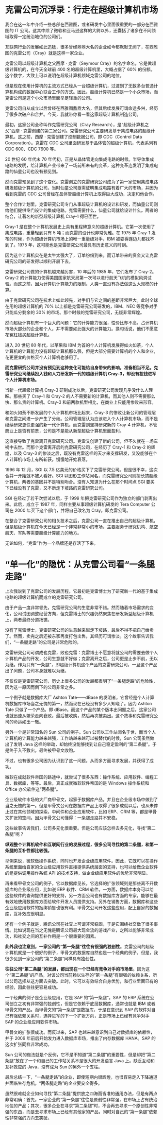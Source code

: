 

# 克雷公司沉浮录：行走在超级计算机市场

我会在这一年中介绍一些总部在西雅图，或者研发中心里面很重要的一部分在西雅图的 IT 公司。这其中除了微软和亚马逊这样的大鳄以外，还囊括了诸多在不同领域取得一定统治地位的公司们。

互联网行业的发展如此迅猛，很多曾经鼎鼎大名的企业如今都默默无闻了，在西雅图的克雷公司（Cray）就是这样一家企业。

克雷公司以超级计算机之父西摩 · 克雷（Seymour Cray）的名字命名，它是做超级计算机的，在今天全球前 400 名的超级计算机里，大概占据了 60% 的份额。这个数字，大致上可以说明在超级计算机领域克雷公司的地位。

但是现在使用计算机的主流方式已经从一台超级计算机，过渡到了无数多台普通计算机构成的数据中心联合工作的方式。因此，超级计算机已然是一个小众市场，而克雷公司是这个小众市场里面举足轻重的公司。

克雷公司自从成立以后曾经在西雅图鼎鼎大名，但其后续发展可谓命途多舛，经历了很多次破产和合并。今天，我就带你看一看这家超级计算机制造公司。

最初，这家公司全称叫作克雷研究公司（Cray Research），是“超级计算机之父”西摩 · 克雷创建的第二家公司。克雷研究公司主要研发基于集成电路的超级计算机。这之前，西摩 · 克雷创建了控制数据公司，即 CDC（Control Data Corporation）。克雷在 CDC 公司里面研发基于晶体管的超级计算机，代表系列有 CDC 600、CDC 7600 等。

20 世纪 60 年代末 70 年代初，正是从晶体管走向集成电路的时候。半导体集成电路的发明，给计算机产业带来了一场前所未有的变革，这种变革连发明了集成电路的仙童公司也没有预见到。

然而克雷预见到了这个变化。克雷创立的克雷研究公司成为了第一家使用集成电路研发超级计算机的公司。当时仙童公司亟需证明集成电路有着广大的市场，并因为看到克雷的 CDC 公司曾经在晶体管超级计算机上取得巨大成功，决定和他合作。

整个合作计划里，克雷研究公司专门从事超级计算机的设计和研发，而仙童公司则给他们提供专门设计的集成电路。克雷需要什么，仙童公司就给设计什么。两者的结合，让著名的新型超级计算机 Cray-1 得已面世。

Cray-1 是在整个计算机发展史上具有里程碑意义的超级计算机。它第一次使用了集成电路，重量轻到只有 5 吨；而克雷的设计也非常优雅。在 1975 年 Cray-1 发布的时候，作为超级计算机市场上的唯一重量级对手，IBM 被耍得连边儿都找不到了。1975 年，这可能也是克雷研究公司最具有历史意义的时刻。

因为这个计算机实在是太牛太强大了，订单纷纷到来。而订单带来的资金又让克雷研究公司的研发得以顺利开展下去。

克雷研究公司做的计算机越来越厉害，10 年后的 1985 年，它们发布了 Cray-2。Cray-2 的计算能力使得美国国家航天局第一次可以进行航天飞机的模拟风洞试验。而这之前，因为计算机计算能力的限制，人类一直没有办法做这么大规模的计算。

由于克雷研究公司在技术上如此领先，对手们与它之间的差距非常巨大。此时全球在用的超级计算机的 70% 以上都是克雷研究公司研发的，IBM、NEC 等竞争对手只能瓜分剩余的 30% 的市场。那个时候的克雷研究公司，无疑非常辉煌。

然而超级计算机有一个巨大的问题：它的计算能力很强，性价比却不高。占计算机市场大部分的企业和个人，并不需要如此强大的计算能力。换句话说，他们不愿意花冤枉钱买超级计算机。

进入 20 世纪 80 年代，以苹果和 IBM 为首的个人计算机发展得如火如荼，个人计算机的计算能力没有超级计算机那么强，但是大部分需要计算机的个人和企业，花更便宜的价格买个人计算机也够用了。

**而克雷研究公司并没有预见到这种变化可能给自身带来的影响，准备相当不足。克雷研究公司继续投入钱和人力研发新一代的超级计算机 Cray-3，却没有投钱进军个人计算机市场。**

当新一代超级计算机 Cray-3 研制成功以后，克雷研究公司发现几乎没什么人理睬。那些买了 Cray-1 和 Cray-2 的人不需要新的计算机，而其他人则不需要那么快、那么贵的计算机。Cray-3 和前两款机型相比，在商业上只能用惨败来形容。

和如火如荼不断发展的个人计算机市场比起来，Cray-3 的惨败让新公司的管理层和克雷之间进一步产生了分歧。公司管理层认为应该进入个人计算机市场，而不是继续研究更快更强的新一代计算机，而克雷则坚持研究新的 Cray-4 计算机，不管商业上是否有前景，公司是不是能从新型超级计算机里面盈利。

这直接导致了克雷离开克雷研究公司。克雷又创建了新的公司，但不久就在一场车祸中去世。而那个克雷离开后的克雷研究公司，在经历了 Cray-1 和 Cray-2 的辉煌，以及 Cray-3 的惨淡之后，既没有克雷这样的天才来支撑研发，又没能够在个人计算机市场上有所斩获，慢慢地开始衰落。

1996 年 12 月，SGI 以 7.5 亿美元的价格买下了克雷研究公司。但是很不幸，这次合并一开始就不被人看好。SGI 以图形工作站闻名，而克雷研究公司则擅长搞超级计算机，两者的基因并不是特别吻合。没有人知道为什么在那个时间点 SGI 要买下已经没有了克雷，又不断走下坡路的克雷研究公司。

SGI 在经过了若干次尝试以后，于 1999 年把克雷研究公司作为独立的部门剥离出来。此后，成立于 1987 年，同样主要从事超级计算机研发的 Tera Computer 公司在 2000 年买下这个部门，并将自己改名为 Cray，即克雷公司。

在整合了克雷研究公司的相关技术之后，克雷公司一直在推出自己的超级计算机，但是超级计算机在今天已经是一个非常非常小的市场，主要服务于研究机构、航空航天、军队等需要超级计算能力的地方。

无论如何，“克雷”作为一个品牌还是存活了下来。







# “单一化”的隐忧：从克雷公司看“一条腿走路”

上次我说到了克雷公司的发展历程，它最初是克雷博士为了研究新一代的基于集成电路的超级计算机而成立的克雷研究公司。

由于产品一度非常领先，克雷研究公司的生意非常不错。然而随着市场需求的变化，公司试图调整经营方向，但克雷博士的兴趣仍然聚焦在研发新型超级计算机上，两者最终分道扬镳。

没有了克雷博士，克雷研究公司的生意越来越走下坡路，最后不得不把自己给卖了。然而，卖完之后还被东家再度打包出售，其经历可谓惨淡。这个故事告诉我们，“一条腿走路”的公司是非常危险的。

克雷研究公司可谓成也克雷，败也克雷：克雷博士不愿意将就公司的需要去做个人计算机产品的开发，公司生意就不好做；克雷离开之后，公司更是止步不前，无以为继。作为只有“一条腿”，即超级计算机这个产品的克雷研究公司，一旦这个产品出了问题，公司本身就难以为继。

不仅仅是克雷研究公司，历史上很多公司的发展都表明了“一条腿走路”的危险性，因为这一原因而倒下的公司非常之多。

一个例子就是数据库大厂 Ashton Tate——dBase 的发明者，它曾经是个人计算机数据库市场当之无愧的第一，然而现在已经没有多少人知晓了。因为 Ashton Tate 只做了一个产品，即 dBase。而这个产品的某个版本出问题之后，这家公司也就迅速从繁荣走向衰败，最后被收购，然后再次被卖出。这个故事和克雷研究公司的命运如出一辙。

另外一个是非常知名的 Sun 公司的例子。Sun 公司以工作站闻名于世，而当个人计算机的计算能力越来越强，工作站越来越可以被替代的时候，Sun 公司虽然做出了发明 Java 这样的举动，却始终没能够找到让自己稳定盈利的“第二条腿”。于是终于入不敷出，最终被甲骨文收购。

不过，也有很多公司因为认识到了这一问题，从而多方面寻求发展，并获得了成功。

微软在成就软件帝国的路途中，就尝试了很多东西：操作系统、应用软件、编程工具、数据库，等等。最后，真正成就微软软件帝国的是 Windows 操作系统和 Office 办公软件这“两条腿”。

企业级软件市场的大厂商甲骨文，起家于数据库产品，并且在企业级市场中做到了当之无愧的第一。但是甲骨文公司在数据库产品上取得了很多成就以后，也从未停止过在其他领域的探索。中间件和企业应用软件，比如 ERP、CRM 等，都是甲骨文扩张的空间。因为甲骨文公司懂得：一条腿走路并不安稳。

这些故事告诉我们，公司多元化很重要。但是公司应该怎样去多元化，寻找“第二条腿”呢？

**纵观整个计算机软件和互联网行业的发展过程，很多公司寻找的第二条腿，和第一条腿的互补性都比较强。**

举例来说，微软做操作系统，同时也开发企业级应用软件。因此，它既可以在操作系统里面给自家的企业级应用软件直接提供系统层面的支持，也可以给做企业软件的组提供调用操作系统 API 的技术支持，做企业级应用软件的优势非常明显。

再来看甲骨文公司的例子，它以数据库见长，它选择的扩张领域则是那些离不开数据库的企业级应用，比如说 ERP 软件、CRM 软件。一方面，数据库本身可以给这些软件的查询提供更好的支持，另一方面公司也有数据库方面的专家，能够在最有效地使用数据库方面给软件开发人员提供支持。另外在销售方面，数据库和这些企业级应用软件的捆绑销售也很有利。甲骨文公司开发这些应用，配上自家的数据库，互补效应很明显。

还有一个例子就是，腾讯公司在社交上可谓非常稳固，于是它围绕社交做了很多事情。比如说现在当之无愧是腾讯公司最大现金流的游戏产业，之所以能够非常成功，和社交之间的互补作用是一个很重要的因素。

**此外我也注意到，一家公司的“第一条腿”往往有很强的独创性**。克雷公司的超级计算机就是一个很好的例子，甲骨文的数据库自然也是一个经典的例子。但是，我很少见到一家公司的“第二条腿”同样具有独创性。

**往往公司“第二条腿”的发展，都出现在一个已经有竞争对手的市场里**。因为这个“第二条腿”的产品，对该公司当前赖以生存的“第一条腿”有很强的依赖关系，所以公司选择从这方面去突破。此时，它可以有效结合自身优势，和行业里面已有的经验，因此往往更容易成功。

一个经典的例子是企业级应用，它是 SAP 的“第一条腿”。SAP 的 ERP 系统在公司创立之初有非常强的独创性，但是它依赖于底层数据库，通常也就是 IBM 或者甲骨文的产品。而甲骨文的“第一条腿”是数据库，于是在意识到 SAP 的软件对自己有强依赖关系时，选择进军的下一个扩张方向，正是市场上已经有竞争对手 SAP 的企业级应用软件市场。

甲骨文的扩张很成功。而反过来，SAP 也越来越意识到自己对数据库的依赖性，并于 2009 年前后开始发力进入数据库市场，推出了内存数据库 HANA。SAP 的这次扩张同样非常成功。

Sun 公司的做法就是个反例，它不是不知道“第二条腿”的重要性，但是却把“第二条腿”放在了一个和自己的工作站关系不是很大的开发语言 Java 上。缺乏互动和互补效应的 Java，没有成为 Sun 的另外一个支柱。

最后总结一下，“一条腿走路”的企业，即使短期内很辉煌，也很容易走入下降通道并面临生存危机，“两条腿走路”的企业要安全得多。

虽然很难就企业如何寻找“第二条腿”提供放之四海而皆准的通用办法，但是有两点非常明确：首先，一家企业的“第一条腿”往往是原创性非常强，在市场上占有统治地位的产品；其次，很多企业在寻求“第二条腿”时，不会再去寻求一个原创性非常强的东西，而是去寻求市场上已经有其他家的产品，同时对自己的“第一条腿”依赖性非常强的方向去突破。



































